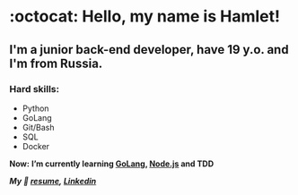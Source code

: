 # :octocat: Hello, my name is Hamlet!

## I'm a junior back-end developer, have 19 y.o. and I'm from Russia.
 
### Hard skills: 
 - Python
 - GoLang
 - Git/Bash
 - SQL
 - Docker

**__Now:__**
 **I’m currently learning [GoLang](https://golang.org), [Node.js](https://nodejs.org/) and TDD**

**_My 🔗 [resume](https://resume.io/r/ipytWFIVE),_
_[Linkedin](https://www.linkedin.com/in/hamletavetikyn/)_**
